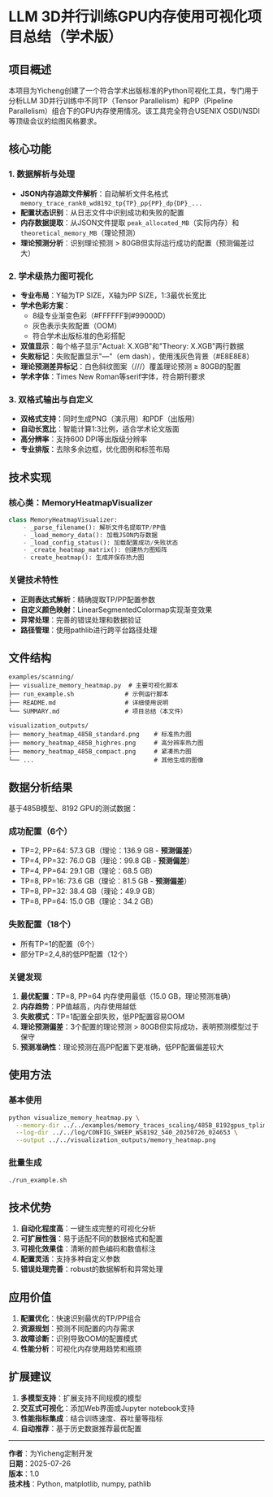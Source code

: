 # LLM 3D并行训练GPU内存使用可视化项目总结（学术版）

## 项目概述

本项目为Yicheng创建了一个符合学术出版标准的Python可视化工具，专门用于分析LLM 3D并行训练中不同TP（Tensor Parallelism）和PP（Pipeline Parallelism）组合下的GPU内存使用情况。该工具完全符合USENIX OSDI/NSDI等顶级会议的绘图风格要求。

## 核心功能

### 1. 数据解析与处理
- **JSON内存追踪文件解析**：自动解析文件名格式 `memory_trace_rank0_wd8192_tp{TP}_pp{PP}_dp{DP}_...`
- **配置状态识别**：从日志文件中识别成功和失败的配置
- **内存数据提取**：从JSON文件提取 `peak_allocated_MB`（实际内存）和 `theoretical_memory_MB`（理论预测）
- **理论预测分析**：识别理论预测 > 80GB但实际运行成功的配置（预测偏差过大）

### 2. 学术级热力图可视化

- **专业布局**：Y轴为TP SIZE，X轴为PP SIZE，1:3最优长宽比
- **学术色彩方案**：
  - 8级专业渐变色彩（#FFFFFF到#99000D）
  - 灰色表示失败配置（OOM）
  - 符合学术出版标准的色彩搭配
- **双值显示**：每个格子显示"Actual: X.XGB"和"Theory: X.XGB"两行数据
- **失败标记**：失败配置显示"—"（em dash），使用浅灰色背景（#E8E8E8）
- **理论预测差异标记**：白色斜纹图案（///）覆盖理论预测 ≥ 80GB的配置
- **学术字体**：Times New Roman等serif字体，符合期刊要求

### 3. 双格式输出与自定义

- **双格式支持**：同时生成PNG（演示用）和PDF（出版用）
- **自动长宽比**：智能计算1:3比例，适合学术论文版面
- **高分辨率**：支持600 DPI等出版级分辨率
- **专业排版**：去除多余边框，优化图例和标签布局

## 技术实现

### 核心类：MemoryHeatmapVisualizer
```python
class MemoryHeatmapVisualizer:
    - _parse_filename(): 解析文件名提取TP/PP值
    - _load_memory_data(): 加载JSON内存数据
    - _load_config_status(): 加载配置成功/失败状态
    - _create_heatmap_matrix(): 创建热力图矩阵
    - create_heatmap(): 生成并保存热力图
```

### 关键技术特性
- **正则表达式解析**：精确提取TP/PP配置参数
- **自定义颜色映射**：LinearSegmentedColormap实现渐变效果
- **异常处理**：完善的错误处理和数据验证
- **路径管理**：使用pathlib进行跨平台路径处理

## 文件结构

```
examples/scanning/
├── visualize_memory_heatmap.py  # 主要可视化脚本
├── run_example.sh              # 示例运行脚本
├── README.md                   # 详细使用说明
└── SUMMARY.md                  # 项目总结（本文件）

visualization_outputs/
├── memory_heatmap_485B_standard.png    # 标准热力图
├── memory_heatmap_485B_highres.png     # 高分辨率热力图
├── memory_heatmap_485B_compact.png     # 紧凑热力图
└── ...                                 # 其他生成的图像
```

## 数据分析结果

基于485B模型、8192 GPU的测试数据：

### 成功配置（6个）
- TP=2, PP=64: 57.3 GB（理论：136.9 GB - **预测偏差**）
- TP=4, PP=32: 76.0 GB（理论：99.8 GB - **预测偏差**）
- TP=4, PP=64: 29.1 GB（理论：68.5 GB）
- TP=8, PP=16: 73.6 GB（理论：81.5 GB - **预测偏差**）
- TP=8, PP=32: 38.4 GB（理论：49.9 GB）
- TP=8, PP=64: 15.0 GB（理论：34.2 GB）

### 失败配置（18个）
- 所有TP=1的配置（6个）
- 部分TP=2,4,8的低PP配置（12个）

### 关键发现
1. **最优配置**：TP=8, PP=64 内存使用最低（15.0 GB，理论预测准确）
2. **内存趋势**：PP值越高，内存使用越低
3. **失败模式**：TP=1配置全部失败，低PP配置容易OOM
4. **理论预测偏差**：3个配置的理论预测 > 80GB但实际成功，表明预测模型过于保守
5. **预测准确性**：理论预测在高PP配置下更准确，低PP配置偏差较大

## 使用方法

### 基本使用
```bash
python visualize_memory_heatmap.py \
  --memory-dir ../../examples/memory_traces_scaling/485B_8192gpus_tplimit8 \
  --log-dir ../../log/CONFIG_SWEEP_WS8192_540_20250726_024653 \
  --output ../../visualization_outputs/memory_heatmap.png
```

### 批量生成
```bash
./run_example.sh
```

## 技术优势

1. **自动化程度高**：一键生成完整的可视化分析
2. **可扩展性强**：易于适配不同的数据格式和配置
3. **可视化效果佳**：清晰的颜色编码和数值标注
4. **配置灵活**：支持多种自定义参数
5. **错误处理完善**：robust的数据解析和异常处理

## 应用价值

1. **配置优化**：快速识别最优的TP/PP组合
2. **资源规划**：预测不同配置的内存需求
3. **故障诊断**：识别导致OOM的配置模式
4. **性能分析**：可视化内存使用趋势和瓶颈

## 扩展建议

1. **多模型支持**：扩展支持不同规模的模型
2. **交互式可视化**：添加Web界面或Jupyter notebook支持
3. **性能指标集成**：结合训练速度、吞吐量等指标
4. **自动推荐**：基于历史数据推荐最优配置

---

**作者**：为Yicheng定制开发  
**日期**：2025-07-26  
**版本**：1.0  
**技术栈**：Python, matplotlib, numpy, pathlib
